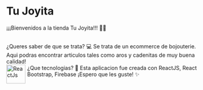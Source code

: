 # Tu Joyita 
¡¡¡Bienvenidos a la tienda Tu Joyita!!! 👋✨

<br/>
¿Queres saber de que se trata? 💻
Se trata de un ecommerce de bojouterie. Aqui podras encontrar articulos tales como aros y cadenitas de muy buena calidad!

<br/>
¿Que tecnologias? 📕
  <img align="left" style="margin-right:5px" alt="ReactJs" width="50px" src="https://cms-assets.tutsplus.com/cdn-cgi/image/width=400/uploads/users/1125/posts/30546/preview_image/RN.jpg" />
Esta aplicacion fue creada con ReactJS, React Bootstrap, Firebase 
¡Espero que les guste!
✨

